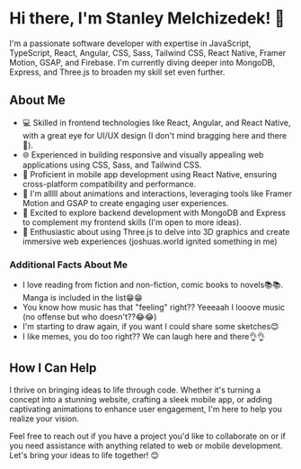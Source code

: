 # Hi there, I'm Stanley Melchizedek! 👋

I'm a passionate software developer with expertise in JavaScript, TypeScript, React, Angular, CSS, Sass, Tailwind CSS, React Native, Framer Motion, GSAP, and Firebase. I'm currently diving deeper into MongoDB, Express, and Three.js to broaden my skill set even further.

## About Me

- 💻 Skilled in frontend technologies like React, Angular, and React Native, with a great eye for UI/UX design (I don't mind bragging here and there🙂).
- 🌐 Experienced in building responsive and visually appealing web applications using CSS, Sass, and Tailwind CSS.
- 📱 Proficient in mobile app development using React Native, ensuring cross-platform compatibility and performance.
- 🚀 I'm alllll about animations and interactions, leveraging tools like Framer Motion and GSAP to create engaging user experiences.
- 🌟 Excited to explore backend development with MongoDB and Express to complement my frontend skills (I'm open to more ideas).
- 🎨 Enthusiastic about using Three.js to delve into 3D graphics and create immersive web experiences (joshuas.world ignited something in me)

### Additional Facts About Me

- I love reading from fiction and non-fiction, comic books to novels📚📚. Manga is included in the list😁😁
- You know how music has that "feeling" right?? Yeeeaah I looove music (no offense but who doesn't??😂😂)
- I'm starting to draw again, if you want I could share some sketches😊
- I like memes, you do too right?? We can laugh here and there👌👌

## How I Can Help

I thrive on bringing ideas to life through code. Whether it's turning a concept into a stunning website, crafting a sleek mobile app, or adding captivating animations to enhance user engagement, I'm here to help you realize your vision.

Feel free to reach out if you have a project you'd like to collaborate on or if you need assistance with anything related to web or mobile development. Let's bring your ideas to life together! 😊
